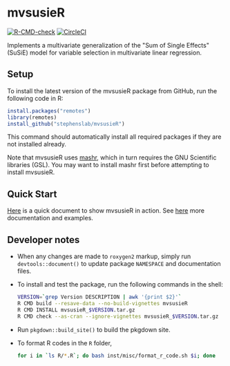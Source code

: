 # mvsusieR

 [![R-CMD-check](https://github.com/stephenslab/mvsusieR/workflows/R-CMD-check/badge.svg)](https://github.com/stephenslab/mvsusieR/actions)
[![CircleCI](https://circleci.com/gh/stephenslab/mvsusieR/tree/master.svg?style=svg)](https://app.circleci.com/pipelines/github/stephenslab/mvsusieR?branch=master)

Implements a multivariate generalization of the "Sum of Single
Effects" (SuSiE) model for variable selection in multivariate linear
regression.
  
## Setup

To install the latest version of the mvsusieR package from GitHub, run
the following code in R:

```R
install.packages("remotes")
library(remotes)
install_github("stephenslab/mvsusieR")
```

This command should automatically install all required packages if
they are not installed already.

Note that mvsusieR uses [mashr][mashr], which in turn requires the GNU
Scientific libraries (GSL). You may want to install mashr first before
attempting to install mvsusieR.

## Quick Start

[Here][prediction-vignette] is a quick document to show mvsusieR in
action. See [here][pkgdown-site] more documentation and examples.

## Developer notes

+ When any changes are made to `roxygen2` markup, simply run 
`devtools::document()` to update package `NAMESPACE`
and documentation files.

+ To install and test the package, run the following commands
in the shell:

    ```bash
    VERSION=`grep Version DESCRIPTION | awk '{print $2}'`
    R CMD build --resave-data --no-build-vignettes mvsusieR
    R CMD INSTALL mvsusieR_$VERSION.tar.gz
    R CMD check --as-cran --ignore-vignettes mvsusieR_$VERSION.tar.gz
    ```

+ Run `pkgdown::build_site()` to build the pkgdown site.


+ To format R codes in the `R` folder,

   ```bash
   for i in `ls R/*.R`; do bash inst/misc/format_r_code.sh $i; done
   ```

[pkgdown-site]: https://stephenslab.github.io/mvsusieR
[prediction-vignette]: https://stephenslab.github.io/mvsusieR/articles/prediction.html
[mashr]: https://github.com/stephenslab/mashr
